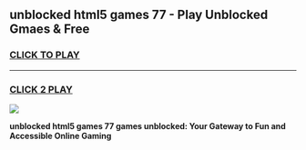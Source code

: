 
## unblocked html5 games 77 - Play Unblocked Gmaes & Free
<h3>
<a href="https://news.freeplayer.one?title=unblocked_html5_games_77&ref=23F">CLICK TO PLAY</a></h3>
<hr>

<h3>
<a href="https://news.freeplayer.one?title=unblocked_html5_games_77&ref=23F">CLICK 2 PLAY</a>
  
</h3>

<a href="https://news.freeplayer.one?title=unblocked_html5_games_77&ref=23F/"><img src="https://clearcache.store/games.png"></a>


**unblocked html5 games 77 games unblocked: Your Gateway to Fun and Accessible Online Gaming**
